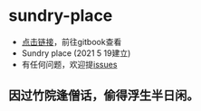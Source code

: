 # sundry-place
* [点击链接](https://18509149693.gitbook.io/secretbook/)，前往gitbook查看
* Sundry place (2021 5 19建立)
* 有任何问题，欢迎提[issues](https://github.com/secret344/sundry-place/issues)

## 因过竹院逢僧话，偷得浮生半日闲。

